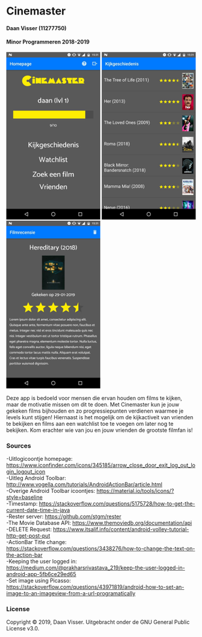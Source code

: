 # Cinemaster
#### Daan Visser (11277750)
#### Minor Programmeren 2018-2019
  
<img src="/doc/finalhomepage.jpg" width="250"> <img src="/doc/viewinghistoryscreenshot.jpg" width="250"> <img src="/doc/examplereview.jpg" width="250">
  
  Deze app is bedoeld voor mensen die ervan houden om films te kijken, maar de motivatie missen om dit te doen. Met Cinemaster kun je jouw gekeken films bijhouden en zo progressiepunten verdienen waarmee je levels kunt stijgen! Hiernaast is het mogelijk om de kijkactiveit van vrienden te bekijken en films aan een watchlist toe te voegen om later nog te bekijken. Kom erachter wie van jou en jouw vrienden de grootste filmfan is!

### Sources
-Uitlogicoontje homepage: https://www.iconfinder.com/icons/345185/arrow_close_door_exit_log_out_login_logout_icon  
-Uitleg Android Toolbar: http://www.vogella.com/tutorials/AndroidActionBar/article.html  
-Overige Android Toolbar icoontjes: https://material.io/tools/icons/?style=baseline  
-Timestamp: https://stackoverflow.com/questions/5175728/how-to-get-the-current-date-time-in-java  
-Rester server: https://github.com/stgm/rester  
-The Movie Database API: https://www.themoviedb.org/documentation/api  
-DELETE Request: https://www.itsalif.info/content/android-volley-tutorial-http-get-post-put  
-ActionBar Title change: https://stackoverflow.com/questions/3438276/how-to-change-the-text-on-the-action-bar  
-Keeping the user logged in: https://medium.com/@prakharsrivastava_219/keep-the-user-logged-in-android-app-5fb6ce29ed65  
-Set image using Picasso: https://stackoverflow.com/questions/43971819/android-how-to-set-an-image-to-an-imageview-from-a-url-programatically  

### License

Copyright © 2019, Daan Visser. Uitgebracht onder de GNU General Public License v3.0.
